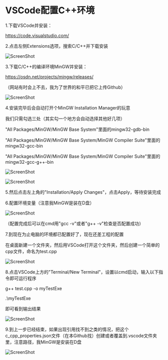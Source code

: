 # VSCode配置C++环境

1.下载VSCode并安装：

https://code.visualstudio.com/

2.点击左侧Extensions选项，搜索C/C++并下载安装

![ScreenShot](https://github.com/hu243285237/Cpp_Study/blob/master/VSCode%E9%85%8D%E7%BD%AEC%2B%2B%E7%8E%AF%E5%A2%83/ScreenShot/ScreenShot01.png)

3.下载C/C++的编译环境MinGW并安装：

https://osdn.net/projects/mingw/releases/

（网站有时会上不去，我为了世界的和平已把它上传Github）

![ScreenShot](https://github.com/hu243285237/Cpp_Study/blob/master/VSCode%E9%85%8D%E7%BD%AEC%2B%2B%E7%8E%AF%E5%A2%83/ScreenShot/ScreenShot02.png)

4.安装完毕后会自动打开个MinGW Installation Manager的玩意

我们只需勾选三处（其实勾一个地方会自动选择其他好几项）

"All Packages/MinGW/MinGW Base System"里面的mingw32-gdb-bin

"All Packages/MinGW/MinGW Base System/MinGW Compiler Suite"里面的mingw32-gcc-bin

"All Packages/MinGW/MinGW Base System/MinGW Compiler Suite"里面的mingw32-gcc-g++-bin

![ScreenShot](https://github.com/hu243285237/Cpp_Study/blob/master/VSCode%E9%85%8D%E7%BD%AEC%2B%2B%E7%8E%AF%E5%A2%83/ScreenShot/ScreenShot03.png)

![ScreenShot](https://github.com/hu243285237/Cpp_Study/blob/master/VSCode%E9%85%8D%E7%BD%AEC%2B%2B%E7%8E%AF%E5%A2%83/ScreenShot/ScreenShot04.png)

5.然后点击左上角的"Installation/Apply Changes"，点击Apply，等待安装完成

6.配置环境变量（注意我MinGW是装在D盘）

![ScreenShot](https://github.com/hu243285237/Cpp_Study/blob/master/VSCode%E9%85%8D%E7%BD%AEC%2B%2B%E7%8E%AF%E5%A2%83/ScreenShot/ScreenShot05.png)

（配置完成后可以在cmd用"gcc -v"或者"g++ -v"检查是否配置成功）

7.到现在为止电脑的环境都已配置好了，现在还差工程的配置

在桌面新建一个文件夹，然后用VSCode打开这个文件夹，然后创建一个简单的cpp文件，命名为test.cpp

![ScreenShot](https://github.com/hu243285237/Cpp_Study/blob/master/VSCode%E9%85%8D%E7%BD%AEC%2B%2B%E7%8E%AF%E5%A2%83/ScreenShot/ScreenShot06.png)

8.点击VSCode上方的"Terminal/New Terminal"，设置以cmd启动，输入以下指令即可运行程序

g++ test.cpp -o myTestExe

.\myTestExe

即可看到输出结果

![ScreenShot](https://github.com/hu243285237/Cpp_Study/blob/master/VSCode%E9%85%8D%E7%BD%AEC%2B%2B%E7%8E%AF%E5%A2%83/ScreenShot/ScreenShot07.png)

9.到上一步已经结束，如果出现引用找不到之类的情况，把这个c_cpp_properties.json文件（在本Github找）创建或者覆盖到.vscode文件夹里，注意路径，我MinGW是安装在D盘

![ScreenShot](https://github.com/hu243285237/Cpp_Study/blob/master/VSCode%E9%85%8D%E7%BD%AEC%2B%2B%E7%8E%AF%E5%A2%83/ScreenShot/ScreenShot08.png)
